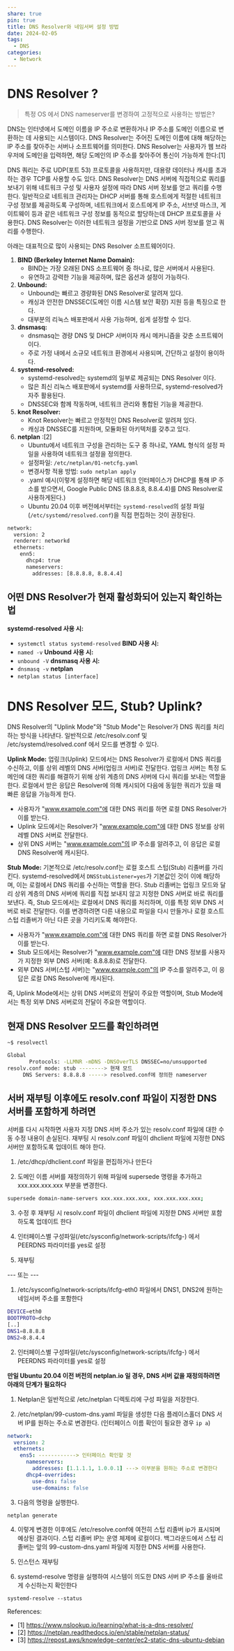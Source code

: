 ```yaml
---
share: true
pin: true
title: DNS Resolver와 네임서버 설정 방법
date: 2024-02-05
tags:
  - DNS
categories:
  - Network
---
```



# DNS Resolver ?

> 특정 OS 에서 DNS nameserver를 변경하여 고정적으로 사용하는 방법은?

DNS는 인터넷에서 도메인 이름을 IP 주소로 변환하거나 IP 주소를 도메인 이름으로 변환하는 데 사용되는 시스템이다. DNS Resolver는 주어진 도메인 이름에 대해 해당하는 IP 주소를 찾아주는 서버나 소프트웨어를 의미한다. DNS Resolver는 사용자가 웹 브라우저에 도메인을 입력하면, 해당 도메인의 IP 주소를 찾아주어 통신이 가능하게 한다:[1]

DNS 쿼리는 주로 UDP(포트 53) 프로토콜을 사용하지만, 대용량 데이터나 캐시를 초과하는 경우 TCP를 사용할 수도 있다.
DNS Resolver는 DNS 서버에 직접적으로 쿼리를 보내기 위해 네트워크 구성 및 사용자 설정에 따라 DNS 서버 정보를 얻고 쿼리를 수행한다. 일반적으로 네트워크 관리자는 DHCP 서버를 통해 호스트에게 적절한 네트워크 구성 정보를 제공하도록 구성하며, 네트워크에서 호스트에게 IP 주소, 서브넷 마스크, 게이트웨이 등과 같은 네트워크 구성 정보를 동적으로 할당하는데 DHCP 프로토콜을 사용한다. DNS Resolver는 이러한 네트워크 설정을 기반으로 DNS 서버 정보를 얻고 쿼리를 수행한다.

아래는 대표적으로 많이 사용되는 DNS Resolver 소프트웨어이다. 

1. **BIND (Berkeley Internet Name Domain):**
    - BIND는 가장 오래된 DNS 소프트웨어 중 하나로, 많은 서버에서 사용된다.
    - 유연하고 강력한 기능을 제공하며, 많은 옵션과 설정이 가능하다.
2. **Unbound:**
    - Unbound는 빠르고 경량화된 DNS Resolver로 알려져 있다.
    - 캐싱과 안전한 DNSSEC(도메인 이름 시스템 보안 확장) 지원 등을 특징으로 한다.
    - 대부분의 리눅스 배포판에서 사용 가능하며, 쉽게 설정할 수 있다.
3. **dnsmasq:**
    - dnsmasq는 경량 DNS 및 DHCP 서버이자 캐시 메커니즘을 갖춘 소프트웨어이다.
    - 주로 가정 내에서 소규모 네트워크 환경에서 사용되며, 간단하고 설정이 용이하다.
4. **systemd-resolved:**
    - systemd-resolved는 systemd의 일부로 제공되는 DNS Resolver 이다.
    - 많은 최신 리눅스 배포판에서 systemd를 사용하므로, systemd-resolved가 자주 활용된다.
    - DNSSEC와 함께 작동하며, 네트워크 관리와 통합된 기능을 제공한다.
5. **knot Resolver:**
    - Knot Resolver는 빠르고 안정적인 DNS Resolver로 알려져 있다.
    - 캐싱과 DNSSEC를 지원하며, 모듈화된 아키텍처를 갖추고 있다.
6. **netplan** :[2]
	- Ubuntu에서 네트워크 구성을 관리하는 도구 중 하나로, YAML 형식의 설정 파일을 사용하여 네트워크 설정을 정의한다.
	- 설정파일: `/etc/netplan/01-netcfg.yaml` 
	- 변경사항 적용 방법: `sudo netplan apply`
	- .yaml 예시(이렇게 설정하면 해당 네트워크 인터페이스가 DHCP를 통해 IP 주소를 받으면서, Google Public DNS (8.8.8.8, 8.8.4.4)를 DNS Resolver로 사용하게된다.)
	-  Ubuntu 20.04 이후 버전에서부터는 `systemd-resolved`의 설정 파일(`/etc/systemd/resolved.conf`)을 직접 편집하는 것이 권장된다.
```bash
network:
  version: 2
  renderer: networkd
  ethernets:
    enn5:
      dhcp4: true
      nameservers:
        addresses: [8.8.8.8, 8.8.4.4]
```


## 어떤 DNS Resolver가 현재 활성화되어 있는지 확인하는 법

**systemd-resolved 사용 시:**
- `systemctl status systemd-resolved`
**BIND 사용 시:**
- `named -v`
**Unbound 사용 시:**
- `unbound -V`
**dnsmasq 사용 시:**
- `dnsmasq -v`
**netplan**
- `netplan status [interface]`


# DNS Resolver 모드, Stub? Uplink?

DNS Resolver의 "Uplink Mode"와 "Stub Mode"는 Resolver가 DNS 쿼리를 처리하는 방식을 나타낸다.
일반적으로 /etc/resolv.conf 및 /etc/systemd/resolved.conf 에서 모드를 변경할 수 있다. 

**Uplink Mode:**
업링크(Uplink) 모드에서는 DNS Resolver가 로컬에서 DNS 쿼리를 수신하고, 이를 상위 레벨의 DNS 서버(업링크 서버)로 전달한다.
업링크 서버는 특정 도메인에 대한 쿼리를 해결하기 위해 상위 계층의 DNS 서버에 다시 쿼리를 보내는 역할을 한다.
로컬에서 받은 응답은 Resolver에 의해 캐시되어 다음에 동일한 쿼리가 있을 때 빠른 응답을 가능하게 한다.

- 사용자가 "www.example.com"에 대한 DNS 쿼리를 하면 로컬 DNS Resolver가 이를 받는다.
- Uplink 모드에서는 Resolver가 "www.example.com"에 대한 DNS 정보를 상위 레벨 DNS 서버로 전달한다.
- 상위 DNS 서버는 "www.example.com"의 IP 주소를 알려주고, 이 응답은 로컬 DNS Resolver에 캐시된다.

**Stub Mode:**
기본적으로 /etc/resolv.conf는 로컬 호스트 스텁(Stub) 리졸버를 가리킨다. systemd-resolved에서 `DNSStubListener=yes`가 기본값인 것이 이에 해당하며, 이는 로컬에서 DNS 쿼리를 수신하는 역할을 한다. Stub 리졸버는 업링크 모드와 달리 상위 계층의 DNS 서버에 쿼리를 직접 보내지 않고 지정한 DNS 서버로 바로 쿼리를 보낸다. 즉, Stub 모드에서는 로컬에서 DNS 쿼리를 처리하며, 이를 특정 외부 DNS 서버로 바로 전달한다. 이를 변경하려면 다른 내용으로 파일을 다시 만들거나 로컬 호스트 스텁 리졸버가 아닌 다른 곳을 가리키도록 해야한다. 

- 사용자가 "www.example.com"에 대한 DNS 쿼리를 하면 로컬 DNS Resolver가 이를 받는다.
- Stub 모드에서는 Resolver가 "www.example.com"에 대한 DNS 정보를 사용자가 지정한 외부 DNS 서버(예: 8.8.8.8)로 전달한다.
- 외부 DNS 서버(스텁 서버)는 "www.example.com"의 IP 주소를 알려주고, 이 응답은 로컬 DNS Resolver에 캐시된다.


즉, Uplink Mode에서는 상위 DNS 서버로의 전달이 주요한 역할이며, Stub Mode에서는 특정 외부 DNS 서버로의 전달이 주요한 역할이다.


## 현재 DNS Resolver 모드를 확인하려면

```bash
~$ resolvectl

Global
       Protocols: -LLMNR -mDNS -DNSOverTLS DNSSEC=no/unsupported
resolv.conf mode: stub --------> 현재 모드
     DNS Servers: 8.8.8.8 -----> resolved.conf에 정의한 nameserver
```


## 서버 재부팅 이후에도 resolv.conf 파일이 지정한 DNS 서버를 포함하게 하려면
서버를 다시 시작하면 사용자 지정 DNS 서버 주소가 있는 resolv.conf 파일에 대한 수동 수정 내용이 손실된다. 재부팅 시 resolv.conf 파일이 dhclient 파일에 지정한 DNS 서버만 포함하도록 업데이트 해야 한다.

1. /etc/dhcp/dhclient.conf 파일을 편집하거나 만든다

2. 도메인 이름 서버를 재정의하기 위해 파일에 supersede 명령을 추가하고 xxx.xxx.xxx.xxx 부분을 변경한다.
```bash
supersede domain-name-servers xxx.xxx.xxx.xxx, xxx.xxx.xxx.xxx;
```

3. 수정 후 재부팅 시 resolv.conf 파일이 dhclient 파일에 지정한 DNS 서버만 포함하도록 업데이트 한다

4. 인터페이스별 구성파일(/etc/sysconfig/network-scripts/ifcfg-) 에서 PEERDNS 파라미터를 yes로 설정

5. 재부팅

--- 또는 ---

1. /etc/sysconfig/network-scripts/ifcfg-eth0 파일에서 DNS1, DNS2에 원하는 네임서버 주소를 포함한다
```bash
DEVICE=eth0
BOOTPROTO=dchp
[..]
DNS1=8.8.8.8
DNS2=8.8.4.4
```

2. 인터페이스별 구성파일(/etc/sysconfig/network-scripts/ifcfg-) 에서 PEERDNS 파라미터를 yes로 설정

**만일 Ubuntu 20.04 이전 버전의 netplan.io 일 경우, DNS 서버 값을 재정의하려면 아래의 단계가 필요하다**
1. Netplan은 일반적으로 /etc/netplan 디렉토리에 구성 파일을 저장한다.
   
2. /etc/netplan/99-custom-dns.yaml 파일을 생성한 다음 플레이스홀더 DNS 서버 IP를 원하는 주소로 변경한다. (인터페이스 이름 확인이 필요한 경우 `ip a`)
```yaml
network:
  version: 2
  ethernets:
    ens5: ------------> 인터페이스 확인할 것
      nameservers:
        addresses: [1.1.1.1, 1.0.0.1] ---> 이부분을 원하는 주소로 변경한다
      dhcp4-overrides:
        use-dns: false
        use-domains: false
```

3. 다음의 명령을 실행한다.
```bash
netplan generate
```

4. 이렇게 변경한 이후에도 /etc/resolve.conf에 여전히 스텁 리졸버 ip가 표시되며 예상된 결과이다. 스텁 리졸버 IP는 운영 체제에 로컬이다. 백그라운드에서 스텁 리졸버는 앞의 99-custom-dns.yaml 파일에 지정한 DNS 서버를 사용한다.
   
5. 인스턴스 재부팅
   
6. systemd-resolve 명령을 실행하여 시스템이 의도한 DNS 서버 IP 주소를 올바르게 수신하는지 확인한다
```
systemd-resolve --status
```


References:
- [1] https://www.nslookup.io/learning/what-is-a-dns-resolver/
- [2] https://netplan.readthedocs.io/en/stable/netplan-status/
- [3] https://repost.aws/knowledge-center/ec2-static-dns-ubuntu-debian
